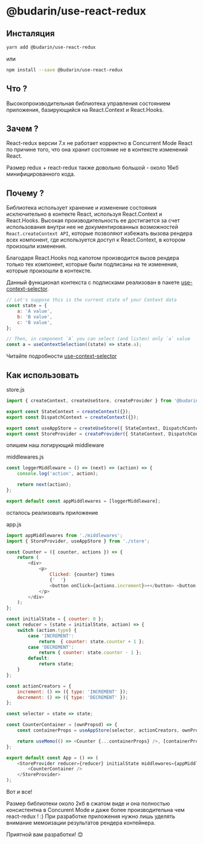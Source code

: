 # @budarin/use-react-redux

## Инсталяция

```bash
yarn add @budarin/use-react-redux
```

или

```bash
npm install --save @budarin/use-react-redux
```

## Что ?

Высокопроизводительная библиотека управления состоянием приложения, базирующийся на React.Context и React.Hooks.

## Зачем ?

React-redux версии 7.x не работает корректно в Concurrent Mode React по причине того, что она хранит состояние не в контексте изменений React.

Размер redux + react-redux также довольно большой - около 16кб минифицированного кода.

## Почему ?

Библиотека использует хранение и изменение состояния исключительно в контекте React, используя React.Context и React.Hooks.
Высокая производительность ее достигается за счет использования внутри нее не документированных возможностей `React.createContext API`, которые позволяют избежать вызова рендера всех компонент, где используется доступ к React.Context, в котором произошли изменения.

Благодаря React.Hooks под капотом производится вызов рендера только тех компонент, которые были подписаны на те изменения, которые произошли в контексте.

Данный функционал контекста с подписками реализован в пакете [use-context-selector](https://www.npmjs.com/package/use-context-selector).

```javascript
// Let's suppose this is the current state of your Context data
const state = {
    a: 'A value',
    b: 'B value',
    c: 'B value',
};

// Then, in component `A` you can select (and listen) only `a` value
const a = useContextSelection((state) => state.a);
```

Читайте подробности [use-context-selector](https://www.npmjs.com/package/use-context-selector)

## Как использовать

store.js

```javascript
import { createContext, createUseStore, createProvider } from '@budarin/use-react-redux';

export const StateContext = createContext({});
export const DispatchContext = createContext({});

export const useAppStore = createUseStore({ StateContext, DispatchContext });
export const StoreProvider = createProvider({ StateContext, DispatchContext });
```

опишем наш логирующий middleware

middlewares.js

```javascript
const loggerMiddleware = () => (next) => (action) => {
    console.log('action', action);

    return next(action);
};

export default const appMiddlewares = [loggerMiddleware];
```

осталось реализовать приложение

app.js

```javascript
import appMiddlewares from './middlewares';
import { StoreProvider, useAppStore } from './store';

const Counter = ({ counter, actions }) => {
    return (
        <div>
            <p>
                Clicked: {counter} times
                {'  '}
                <button onClick={actions.increment}>+</button> <button onClick={actions.ecrement}>-</button>
            </p>
        </div>
    );
};

const initialState = { counter: 0 };
const reducer = (state = initialState, action) => {
    switch (action.type) {
        case 'INCREMENT':
            return  { counter: state.counter + 1 };
        case 'DECREMENT':
            return { counter: state.counter - 1 };
        default:
            return state;
    }
};

const actionCreators = {
    increment: () => ({ type: 'INCREMENT' });
    decrement: () => ({ type: 'DECREMENT' });
};

const selector = state => state;

const CounterContainer = (ownPropsd) => {
    const containerProps = useAppStore(selector, actionCreators, ownProps);

    return useMemo(() => <Counter {...containerProps} />, [containerProps]);
};

export default const App = () => (
    <StoreProvider reducer={reducer} initialState middlewares={appMiddlewares}>
        <CounterContainer />
    </StoreProvider>
);
```

Вот и все!

Размер библиотеки около 2кб в сжатом виде и она полностью консистентна в Concurent Mode и даже более производительна чем react-redux ! :)
При разработке приложения нужно лишь уделять внимание мемоизации результатов рендера контейнера.

Приятной вам разработки! 😊
